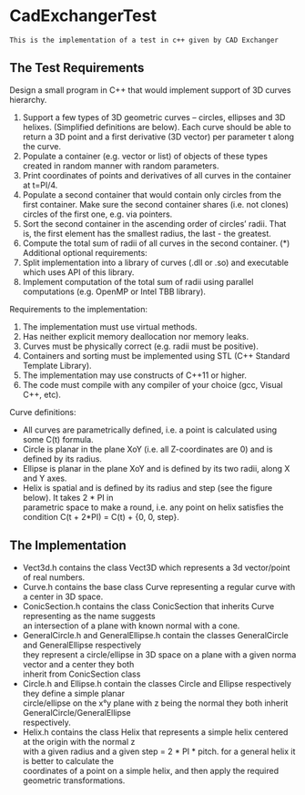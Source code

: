 # CadExchangerTest
    This is the implementation of a test in c++ given by CAD Exchanger

## The Test Requirements

Design a small program in C++ that would implement support of 3D curves hierarchy.
1. Support a few types of 3D geometric curves – circles, ellipses and 3D helixes. (Simplified
   definitions are below). Each curve should be able to return a 3D point and a first derivative (3D
   vector) per parameter t along the curve.
2. Populate a container (e.g. vector or list) of objects of these types created in random manner with
   random parameters.
3. Print coordinates of points and derivatives of all curves in the container at t=PI/4.
4. Populate a second container that would contain only circles from the first container. Make sure the
   second container shares (i.e. not clones) circles of the first one, e.g. via pointers.
5. Sort the second container in the ascending order of circles’ radii. That is, the first element has the
   smallest radius, the last - the greatest.
6. Compute the total sum of radii of all curves in the second container.
   (*) Additional optional requirements:
7. Split implementation into a library of curves (.dll or .so) and executable which uses API of this
   library.
8. Implement computation of the total sum of radii using parallel computations (e.g. OpenMP or Intel
   TBB library).

Requirements to the implementation:

1. The implementation must use virtual methods.
2. Has neither explicit memory deallocation nor memory leaks.
3. Curves must be physically correct (e.g. radii must be positive).
4. Containers and sorting must be implemented using STL (C++ Standard Template Library).
5. The implementation may use constructs of C++11 or higher.
6. The code must compile with any compiler of your choice (gcc, Visual C++, etc).

Curve definitions:
- All curves are parametrically defined, i.e. a point is calculated using some C(t) formula.
- Circle is planar in the plane XoY (i.e. all Z-coordinates are 0) and is defined by its radius.
- Ellipse is planar in the plane XoY and is defined by its two radii, along X and Y axes.
- Helix is spatial and is defined by its radius and step (see the figure below). It takes 2 * PI in  
  parametric space to make a round, i.e. any point on helix satisfies the condition C(t + 2*PI) = C(t) +
  {0, 0, step}.

## The Implementation 

- Vect3d.h contains the class Vect3D which represents a 3d vector/point of real numbers.
- Curve.h contains the base class Curve representing a regular curve with a center in 3D space.
- ConicSection.h contains the class ConicSection that inherits Curve representing as the name suggests  
    an intersection of a plane with known normal with a cone.
- GeneralCircle.h and GeneralEllipse.h contain the classes GeneralCircle and GeneralEllipse respectively  
    they represent a circle/ellipse in 3D space on a plane with a given norma vector and a center they both  
    inherit from ConicSection class
- Circle.h and Ellipse.h contain the classes Circle and Ellipse respectively they define a simple planar  
    circle/ellipse on the x°y plane with z being the normal they both inherit GeneralCircle/GeneralEllipse  
    respectively.
- Helix.h contains the class Helix that represents a simple helix centered at the origin with the normal z  
  with a given radius and a given step = 2 * PI * pitch. for a general helix it is better to calculate the  
  coordinates of a point on a simple helix, and then apply the required geometric transformations.